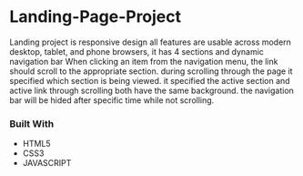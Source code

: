 # Landing-Page-Project
Landing project is responsive design all features are usable across modern desktop, tablet, and phone browsers, it has 4 sections and dynamic navigation bar When clicking an item from the navigation menu, the link should scroll to the appropriate section. during scrolling through the page it specified which section is being viewed. it specified the active section and active link through scrolling both have the same background. the navigation bar will be hided after specific time while not scrolling.

### Built With
* HTML5
* CSS3
* JAVASCRIPT




